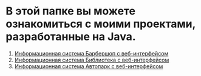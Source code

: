 # В этой папке вы можете ознакомиться с моими проектами, разработанные на Java.

1. [Информационная система Барбершоп с веб-интерфейсом](https://github.com/MichaelErhan/JavaProjects/tree/barbershop)
2. [Информационная система Библиотека с веб-интерфейсом](https://github.com/MichaelErhan/JavaProjects/tree/library)
3. [Информационная система Автопарк с веб-интерфейсом](https://github.com/MichaelErhan/JavaProjects/tree/autopark)
